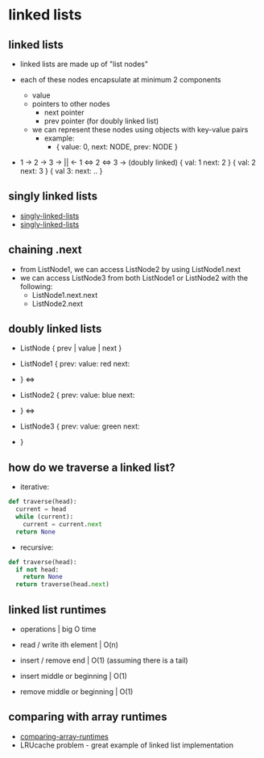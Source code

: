 # linked lists

## linked lists

- linked lists are made up of "list nodes"
- each of these nodes encapsulate at minimum 2 components

  - value
  - pointers to other nodes
    - next pointer
    - prev pointer (for doubly linked list)
  - we can represent these nodes using objects with key-value pairs
    - example:
      - {
        value: 0,
        next: NODE,
        prev: NODE
        }

- 1 -> 2 -> 3 -> || <- 1 <=> 2 <=> 3 -> (doubly linked)
  {
  val: 1
  next: 2
  }
  {
  val: 2
  next: 3
  }
  {
  val 3:
  next: ..
  }

## singly linked lists

- [singly-linked-lists](/content/week1/day4/01.1-singly-linked-lists.png)
- [singly-linked-lists](/content/week1/day4/01.2-singly-linked-lists.png)

## chaining .next

- from ListNode1, we can access ListNode2 by using ListNode1.next
- we can access ListNode3 from both ListNode1 or ListNode2 with the following:
  - ListNode1.next.next
  - ListNode2.next

## doubly linked lists

- ListNode { prev | value | next }

- ListNode1 {
  prev:
  value: red
  next:
- }
  <=>
- ListNode2 {
  prev:
  value: blue
  next:
- }
  <=>
- ListNode3 {
  prev:
  value: green
  next:
- }

## how do we traverse a linked list?

- iterative:

```python
def traverse(head):
  current = head
  while (current):
    current = current.next
  return None
```

- recursive:

```python
def traverse(head):
  if not head:
    return None
  return traverse(head.next)
```

## linked list runtimes

- operations | big O time

- read / write ith element | O(n)
- insert / remove end | O(1) (assuming there is a tail)
- insert middle or beginning | O(1)
- remove middle or beginning | O(1)

## comparing with array runtimes

- [comparing-array-runtimes](/content/week1/day4/01.3-comparing-array-runtimes.png)
- LRUcache problem - great example of linked list implementation

##
